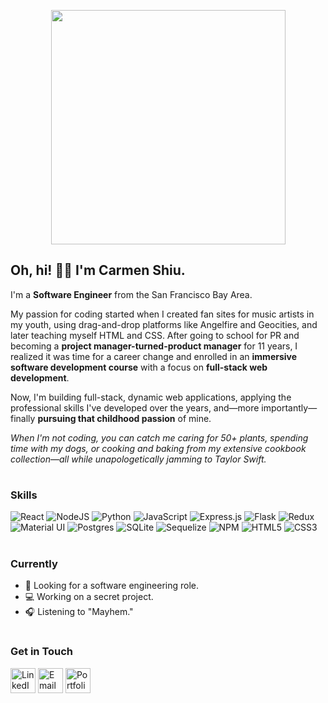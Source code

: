 <p align="center"><img width="375px" src="https://github.com/craftycarmen/craftycarmen/assets/131481577/e9bf2a7b-f28c-4bf7-991d-24c47fbedb9a"></p>

## Oh, hi! 👋🏻 I'm Carmen Shiu.
I'm a **Software Engineer** from the San Francisco Bay Area.

My passion for coding started when I created fan sites for music artists in my youth, using drag-and-drop platforms like Angelfire and Geocities, and later teaching myself HTML and CSS. After going to school for PR and becoming a **project manager-turned-product manager** for 11 years, I realized it was time for a career change and enrolled in an **immersive software development course** with a focus on **full-stack web development**.

Now, I'm building full-stack, dynamic web applications, applying the professional skills I've developed over the years, and—more importantly—finally **pursuing that childhood passion** of mine.

_When I'm not coding, you can catch me caring for 50+ plants, spending time with my dogs, or cooking and baking from my extensive cookbook collection—all while unapologetically jamming to Taylor Swift._

#  

### Skills
![React](https://img.shields.io/badge/react-%2320232a.svg?style=for-the-badge&logo=react&logoColor=%2361DAFB)
![NodeJS](https://img.shields.io/badge/node.js-6DA55F?style=for-the-badge&logo=node.js&logoColor=white)
![Python](https://img.shields.io/badge/Python-FFD43B?style=for-the-badge&logo=python&logoColor=blue)
![JavaScript](https://img.shields.io/badge/JavaScript-323330?style=for-the-badge&logo=javascript&logoColor=F7DF1E)
![Express.js](https://img.shields.io/badge/express.js-%23404d59.svg?style=for-the-badge&logo=express&logoColor=%2361DAFB)
![Flask](https://img.shields.io/badge/flask-%23000.svg?style=for-the-badge&logo=flask&logoColor=white)
![Redux](https://img.shields.io/badge/redux-%23593d88.svg?style=for-the-badge&logo=redux&logoColor=white)
![Material UI](https://img.shields.io/badge/Material%20UI-007FFF?style=for-the-badge&logo=mui&logoColor=white)
![Postgres](https://img.shields.io/badge/postgres-%23316192.svg?style=for-the-badge&logo=postgresql&logoColor=white)
![SQLite](https://img.shields.io/badge/sqlite-%2307405e.svg?style=for-the-badge&logo=sqlite&logoColor=white)
![Sequelize](https://img.shields.io/badge/Sequelize-52B0E7?style=for-the-badge&logo=Sequelize&logoColor=white)
![NPM](https://img.shields.io/badge/NPM-%23CB3837.svg?style=for-the-badge&logo=npm&logoColor=white)
![HTML5](https://img.shields.io/badge/HTML5-E34F26?style=for-the-badge&logo=html5&logoColor=white)
![CSS3](https://img.shields.io/badge/CSS3-1572B6?style=for-the-badge&logo=css3&logoColor=white)

#

### Currently
- 🚀 Looking for a software engineering role.
- 💻 Working on a secret project.
- 🎧 Listening to "Mayhem."
  
#  

### Get in Touch
  [<img width="40px" alt="LinkedIn" src="https://github.com/user-attachments/assets/d446fe04-3f77-4b7f-8a32-fd5a369c9082">](https://linkedin.com/in/carmenshiu)
  [<img width="40px" alt="Email" src="https://github.com/user-attachments/assets/178a40e9-9eee-49a1-b36c-12e65c8a6d3d">](mailto:hi@carmenshiu.com)
  [<img width="40px" alt="Portfolio" src="https://github.com/user-attachments/assets/359f960d-b894-42c3-bfd3-c099979eac73">](https://carmenshiu.com)



<!--
**craftycarmen/craftycarmen** is a ✨ _special_ ✨ repository because its `README.md` (this file) appears on your GitHub profile.

Here are some ideas to get you started:

- 🔭 I’m currently working on ...
- 🌱 I’m currently learning ...
- 👯 I’m looking to collaborate on ...
- 🤔 I’m looking for help with ...
- 💬 Ask me about ...
- 📫 How to reach me: ...
- 😄 Pronouns: ...
- ⚡ Fun fact: ...
-->
